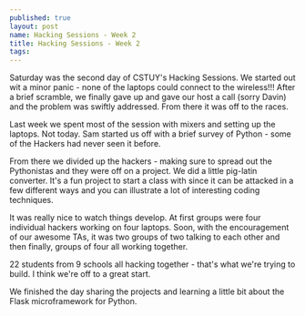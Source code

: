 ```yaml
---
published: true
layout: post
name: Hacking Sessions - Week 2 
title: Hacking Sessions - Week 2
tags: 
---
```


Saturday was the second day of CSTUY's Hacking Sessions. We started out
wit a minor panic - none of the laptops could connect to the
wireless!!! After a brief scramble, we finally gave up and gave our
host a call (sorry Davin) and the problem was swiftly addressed. From
there it was off to the races.

Last week we spent most of the session with mixers and setting up the
laptops. Not today. Sam started us off with a brief survey of Python -
some of the Hackers had never seen it before.

From there we divided up the hackers - making sure to spread out the
Pythonistas and they were off on a project. We did a little pig-latin
converter. It's a fun project to start a class with since it can be
attacked in a few different ways and you can illustrate a lot of
interesting coding techniques.

It was really nice to watch things develop. At first groups were four
individual hackers working on four laptops. Soon, with the
encouragement of our awesome TAs, it was two groups of two talking to
each other and then finally, groups of four all working together.

22 students from 9 schools all hacking together - that's what we're
trying to build. I think we're off to a great start.

We finished the day sharing the projects and learning a little bit
about the Flask microframework for Python.

